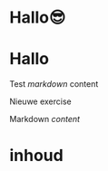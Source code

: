# Hallo😎
# Hallo
Test *markdown* content

Nieuwe exercise

<ShortExercise id="fXpAWLnhDjtfrvFKrKvN" title="test">
  
  Markdown *content*
  
  # inhoud
  
</ShortExercise>
